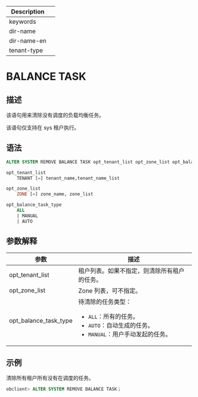 | Description   |                 |
|---------------|-----------------|
| keywords      |                 |
| dir-name      |                 |
| dir-name-en   |                 |
| tenant-type   |                 |

# BALANCE TASK

## 描述

该语句用来清除没有调度的负载均衡任务。

该语句仅支持在 sys 租户执行。

## 语法

```sql
ALTER SYSTEM REMOVE BALANCE TASK opt_tenant_list opt_zone_list opt_balance_task_type;

opt_tenant_list
    TENANT [=] tenant_name,tenant_name_list

opt_zone_list
    ZONE [=] zone_name, zone_list

opt_balance_task_type
    ALL
    | MANUAL
    | AUTO
```

## 参数解释

|        **参数**       |           **描述**         |
|-----------------------|----------------------------|
| opt_tenant_list       | 租户列表。如果不指定，则清除所有租户的任务。    |
| opt_zone_list         | Zone 列表，可不指定。   |
| opt_balance_task_type | 待清除的任务类型： <ul><li> `ALL`：所有的任务。 </li>   <li> `AUTO`：自动生成的任务。</li>   <li> `MANUAL`：用户手动发起的任务。</li></ul>    |

## 示例

清除所有租户所有没有在调度的任务。

```sql
obclient> ALTER SYSTEM REMOVE BALANCE TASK；
```
